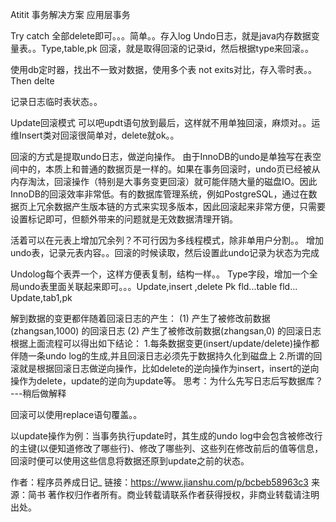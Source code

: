 Atitit 事务解决方案  应用层事务

Try  catch  全部delete即可。。。简单。。存入log
Undo日志，就是java内存数据变量表。。Type,table,pk
回滚，就是取得回滚的记录id，然后根据type来回滚。。

使用db定时器，找出不一致对数据，使用多个表 not exits对比，存入零时表。。Then  delte

记录日志临时表状态。。

Update回滚模式
可以吧updt语句放到最后，这样就不用单独回滚，麻烦对。。运维Insert类对回滚很简单对，delete就ok。。





回滚的方式是提取undo日志，做逆向操作。
由于InnoDB的undo是单独写在表空间中的，本质上和普通的数据页是一样的。如果在事务回滚时，undo页已经被从内存淘汰，回滚操作（特别是大事务变更回滚）就可能伴随大量的磁盘IO。因此InnoDB的回滚效率非常低。有的数据库管理系统，例如PostgreSQL，通过在数据页上冗余数据产生版本链的方式来实现多版本，因此回滚起来非常方便，只需要设置标记即可，但额外带来的问题就是无效数据清理开销。


活着可以在元表上增加冗余列？不可行因为多线程模式，除非单用户分割。。
增加undo表，记录元表内容。。回滚的时候读取，然后设置此undo记录为状态为完成



Undolog每个表弄一个，这样方便表复制，结构一样。。
Type字段，增加一个全局undo表里面关联起来即可。。。Update,insert ,delete 
Pk fld...table fld...
Update,tab1,pk


解到数据的变更都伴随着回滚日志的产生： (1) 产生了被修改前数据(zhangsan,1000) 的回滚日志
(2) 产生了被修改前数据(zhangsan,0) 的回滚日志
根据上面流程可以得出如下结论： 1.每条数据变更(insert/update/delete)操作都伴随一条undo log的生成,并且回滚日志必须先于数据持久化到磁盘上 2.所谓的回滚就是根据回滚日志做逆向操作，比如delete的逆向操作为insert，insert的逆向操作为delete，update的逆向为update等。
思考：为什么先写日志后写数据库？ ---稍后做解释

回滚可以使用replace语句覆盖。。


以update操作为例：当事务执行update时，其生成的undo log中会包含被修改行的主键(以便知道修改了哪些行)、修改了哪些列、这些列在修改前后的值等信息，回滚时便可以使用这些信息将数据还原到update之前的状态。


作者：程序员养成日记_
链接：https://www.jianshu.com/p/bcbeb58963c3
来源：简书
著作权归作者所有。商业转载请联系作者获得授权，非商业转载请注明出处。

